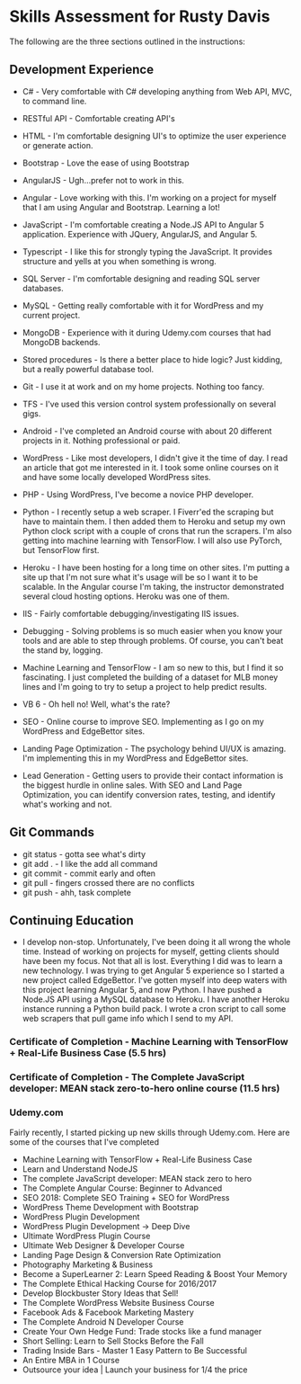 # Skills Assessment for Rusty Davis

The following are the three sections outlined in the instructions:

## Development Experience

* C# - Very comfortable with C# developing anything from Web API, MVC, to command line.

* RESTful API - Comfortable creating API's

* HTML - I'm comfortable designing UI's to optimize the user experience or generate action.

* Bootstrap - Love the ease of using Bootstrap

* AngularJS - Ugh...prefer not to work in this.

* Angular - Love working with this. I'm working on a project for myself that I am using Angular and Bootstrap. Learning a lot!

* JavaScript - I'm comfortable creating a Node.JS API to Angular 5 application. Experience with JQuery, AngularJS, and Angular 5.

* Typescript - I like this for strongly typing the JavaScript. It provides structure and yells at you when something is wrong.

* SQL Server - I'm comfortable designing and reading SQL server databases.

* MySQL - Getting really comfortable with it for WordPress and my current project.

* MongoDB - Experience with it during Udemy.com courses that had MongoDB backends.

* Stored procedures - Is there a better place to hide logic? Just kidding, but a really powerful database tool.

* Git - I use it at work and on my home projects. Nothing too fancy.

* TFS - I've used this version control system professionally on several gigs.

* Android - I've completed an Android course with about 20 different projects in it. Nothing professional or paid.

* WordPress - Like most developers, I didn't give it the time of day. I read an article that got me interested in it. I took some online courses on it and have some locally developed WordPress sites. 

* PHP - Using WordPress, I've become a novice PHP developer.

* Python - I recently setup a web scraper. I Fiverr'ed the scraping but have to maintain them. I then added them to Heroku and setup my own Python clock script with a couple of crons that run the scrapers. I'm also getting into machine learning with TensorFlow. I will also use PyTorch, but TensorFlow first.

* Heroku - I have been hosting for a long time on other sites. I'm putting a site up that I'm not sure what it's usage will be so I want it to be scalable. In the Angular course I'm taking, the instructor demonstrated several cloud hosting options. Heroku was one of them.

* IIS - Fairly comfortable debugging/investigating IIS issues.

* Debugging - Solving problems is so much easier when you know your tools and are able to step through problems. Of course, you can't beat the stand by, logging.

* Machine Learning and TensorFlow - I am so new to this, but I find it so fascinating. I just completed the building of a dataset for MLB money lines and I'm going to try to setup a project to help predict results.

* VB 6 - Oh hell no! Well, what's the rate?

* SEO - Online course to improve SEO. Implementing as I go on my WordPress and EdgeBettor sites.

* Landing Page Optimization - The psychology behind UI/UX is amazing. I'm implementing this in my WordPress and EdgeBettor sites.

* Lead Generation - Getting users to provide their contact information is the biggest hurdle in online sales. With SEO and Land Page Optimization, you can identify conversion rates, testing, and identify what's working and not.

## Git Commands
* git status  - gotta see what's dirty
* git add .	- I like the add all command
* git commit  - commit early and often
* git pull	- fingers crossed there are no conflicts
* git push    - ahh, task complete



## Continuing Education
* I develop non-stop. Unfortunately, I've been doing it all wrong the whole time. Instead of working on projects for myself, getting clients should have been my focus. Not that all is lost. Everything I did was to learn a new technology. I was trying to get Angular 5 experience so I started a new project called EdgeBettor. I've gotten myself into deep waters with this project learning Angular 5, and now Python. I have pushed a Node.JS API using a MySQL database to Heroku. I have another Heroku instance running a Python build pack. I wrote a cron script to call some web scrapers that pull game info which I send to my API. 

### Certificate of Completion - Machine Learning with TensorFlow + Real-Life Business Case (5.5 hrs)

### Certificate of Completion - The Complete JavaScript developer: MEAN stack zero-to-hero online course (11.5 hrs)

### Udemy.com
Fairly recently, I started picking up new skills through Udemy.com. Here are some of the courses that I've completed
* Machine Learning with TensorFlow + Real-Life Business Case
* Learn and Understand NodeJS
* The complete JavaScript developer: MEAN stack zero to hero
* The Complete Angular Course: Beginner to Advanced
* SEO 2018: Complete SEO Training + SEO for WordPress
* WordPress Theme Development with Bootstrap
* WordPress Plugin Development
* WordPress Plugin Development -> Deep Dive
* Ultimate WordPress Plugin Course
* Ultimate Web Designer & Developer Course
* Landing Page Design & Conversion Rate Optimization
* Photography Marketing & Business
* Become a SuperLearner 2: Learn Speed Reading & Boost Your Memory
* The Complete Ethical Hacking Course for 2016/2017
* Develop Blockbuster Story Ideas that Sell!
* The Complete WordPress Website Business Course
* Facebook Ads & Facebook Marketing Mastery
* The Complete Android N Developer Course
* Create Your Own Hedge Fund: Trade stocks like a fund manager
* Short Selling: Learn to Sell Stocks Before the Fall
* Trading Inside Bars - Master 1 Easy Pattern to Be Successful
* An Entire MBA in 1 Course
* Outsource your idea | Launch your business for 1/4 the price